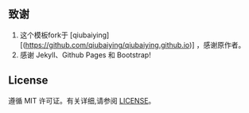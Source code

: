 
## 致谢

1. 这个模板fork于 [qiubaiying][(https://github.com/qiubaiying/qiubaiying.github.io)] ，感谢原作者。 
2. 感谢 Jekyll、Github Pages 和 Bootstrap!

## License

遵循 MIT 许可证。有关详细,请参阅 [LICENSE](https://github.com/qiubaiying/qiubaiying.github.io/blob/master/LICENSE)。

